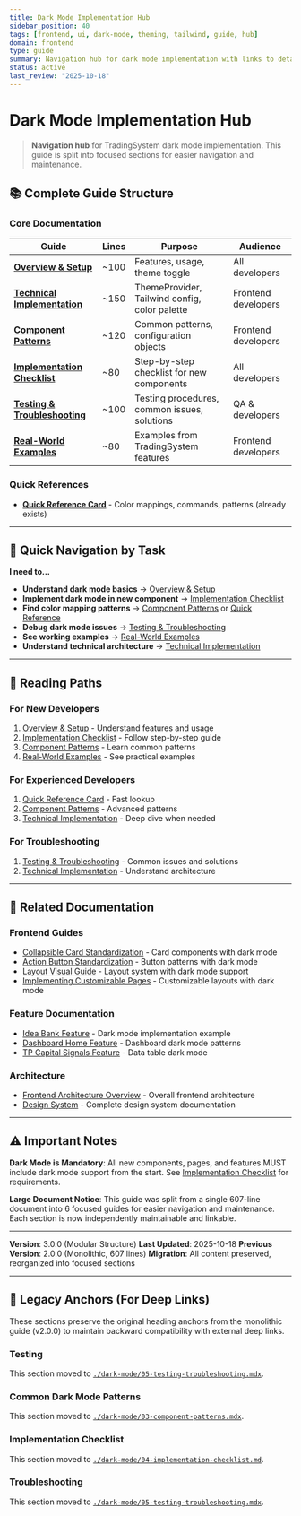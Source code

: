 ```yaml
---
title: Dark Mode Implementation Hub
sidebar_position: 40
tags: [frontend, ui, dark-mode, theming, tailwind, guide, hub]
domain: frontend
type: guide
summary: Navigation hub for dark mode implementation with links to detailed guides
status: active
last_review: "2025-10-18"
---
```


# Dark Mode Implementation Hub

> **Navigation hub** for TradingSystem dark mode implementation. This guide is split into focused sections for easier navigation and maintenance.

## 📚 Complete Guide Structure

### Core Documentation

| Guide                                                                       | Lines | Purpose                                       | Audience            |
| --------------------------------------------------------------------------- | ----- | --------------------------------------------- | ------------------- |
| **[Overview & Setup](./dark-mode/01-overview-setup.md)**                    | ~100  | Features, usage, theme toggle                 | All developers      |
| **[Technical Implementation](./dark-mode/02-technical-implementation.md)**  | ~150  | ThemeProvider, Tailwind config, color palette | Frontend developers |
| **[Component Patterns](./dark-mode/03-component-patterns.mdx)**             | ~120  | Common patterns, configuration objects        | Frontend developers |
| **[Implementation Checklist](./dark-mode/04-implementation-checklist.md)**  | ~80   | Step-by-step checklist for new components     | All developers      |
| **[Testing & Troubleshooting](./dark-mode/05-testing-troubleshooting.mdx)** | ~100  | Testing procedures, common issues, solutions  | QA & developers     |
| **[Real-World Examples](./dark-mode/06-real-world-examples.mdx)**           | ~80   | Examples from TradingSystem features          | Frontend developers |

### Quick References

-   **[Quick Reference Card](./dark-mode-quick-reference.md)** - Color mappings, commands, patterns (already exists)

---

## 🎯 Quick Navigation by Task

**I need to...**

-   **Understand dark mode basics** → [Overview & Setup](./dark-mode/01-overview-setup.md)
-   **Implement dark mode in new component** → [Implementation Checklist](./dark-mode/04-implementation-checklist.md)
-   **Find color mapping patterns** → [Component Patterns](./dark-mode/03-component-patterns.mdx) or [Quick Reference](./dark-mode-quick-reference.md)
-   **Debug dark mode issues** → [Testing & Troubleshooting](./dark-mode/05-testing-troubleshooting.mdx)
-   **See working examples** → [Real-World Examples](./dark-mode/06-real-world-examples.mdx)
-   **Understand technical architecture** → [Technical Implementation](./dark-mode/02-technical-implementation.md)

---

## 📖 Reading Paths

### For New Developers

1. [Overview & Setup](./dark-mode/01-overview-setup.md) - Understand features and usage
2. [Implementation Checklist](./dark-mode/04-implementation-checklist.md) - Follow step-by-step guide
3. [Component Patterns](./dark-mode/03-component-patterns.mdx) - Learn common patterns
4. [Real-World Examples](./dark-mode/06-real-world-examples.mdx) - See practical examples

### For Experienced Developers

1. [Quick Reference Card](./dark-mode-quick-reference.md) - Fast lookup
2. [Component Patterns](./dark-mode/03-component-patterns.mdx) - Advanced patterns
3. [Technical Implementation](./dark-mode/02-technical-implementation.md) - Deep dive when needed

### For Troubleshooting

1. [Testing & Troubleshooting](./dark-mode/05-testing-troubleshooting.mdx) - Common issues and solutions
2. [Technical Implementation](./dark-mode/02-technical-implementation.md) - Understand architecture

---

## 🔗 Related Documentation

### Frontend Guides

-   [Collapsible Card Standardization](./collapsible-card-standardization.md) - Card components with dark mode
-   [Action Button Standardization](./action-button-standardization.md) - Button patterns with dark mode
-   [Layout Visual Guide](./layout-visual-guide.md) - Layout system with dark mode support
-   [Implementing Customizable Pages](./implementing-customizable-pages.md) - Customizable layouts with dark mode

### Feature Documentation

-   [Idea Bank Feature](../features/feature-idea-bank.md) - Dark mode implementation example
-   [Dashboard Home Feature](../features/feature-dashboard-home.md) - Dashboard dark mode patterns
-   [TP Capital Signals Feature](../features/feature-tp-capital-signals.md) - Data table dark mode

### Architecture

-   [Frontend Architecture Overview](../architecture/overview.md) - Overall frontend architecture
-   [Design System](../references/design-system.md) - Complete design system documentation

---

## ⚠️ Important Notes

**Dark Mode is Mandatory**: All new components, pages, and features MUST include dark mode support from the start. See [Implementation Checklist](./dark-mode/04-implementation-checklist.md) for requirements.

**Large Document Notice**: This guide was split from a single 607-line document into 6 focused guides for easier navigation and maintenance. Each section is now independently maintainable and linkable.

---

**Version**: 3.0.0 (Modular Structure)
**Last Updated**: 2025-10-18
**Previous Version**: 2.0.0 (Monolithic, 607 lines)
**Migration**: All content preserved, reorganized into focused sections

---

## 🔄 Legacy Anchors (For Deep Links)

These sections preserve the original heading anchors from the monolithic guide (v2.0.0) to maintain backward compatibility with external deep links.

### Testing

This section moved to [`./dark-mode/05-testing-troubleshooting.mdx`](./dark-mode/05-testing-troubleshooting.mdx).

### Common Dark Mode Patterns

This section moved to [`./dark-mode/03-component-patterns.mdx`](./dark-mode/03-component-patterns.mdx).

### Implementation Checklist

This section moved to [`./dark-mode/04-implementation-checklist.md`](./dark-mode/04-implementation-checklist.md).

### Troubleshooting

This section moved to [`./dark-mode/05-testing-troubleshooting.mdx`](./dark-mode/05-testing-troubleshooting.mdx).

